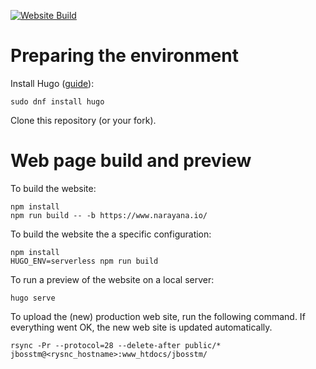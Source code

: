 [![Website Build](https://github.com/jbosstm/narayana.io/actions/workflows/build-website.yml/badge.svg)](https://github.com/jbosstm/narayana.io/actions/workflows/build-website.yml)
# Preparing the environment

Install Hugo ([guide](https://gohugo.io/installation/)):
```
sudo dnf install hugo
```

Clone this repository (or your fork).


# Web page build and preview

To build the website:
```
npm install
npm run build -- -b https://www.narayana.io/
```
To build the website the a specific configuration:

```
npm install
HUGO_ENV=serverless npm run build
```

To run a preview of the website on a local server:
```
hugo serve
```

To upload the (new) production web site, run the following command. If everything went OK, the new web site is updated automatically.
```
rsync -Pr --protocol=28 --delete-after public/* jbosstm@<rysnc_hostname>:www_htdocs/jbosstm/
```